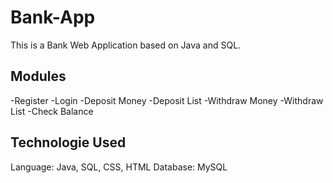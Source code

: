 # Bank-App

This is a Bank Web Application based on Java and SQL.

##

## Modules

-Register
-Login
-Deposit Money
-Deposit List
-Withdraw Money
-Withdraw List
-Check Balance

## Technologie Used
Language: Java, SQL, CSS, HTML
Database: MySQL



